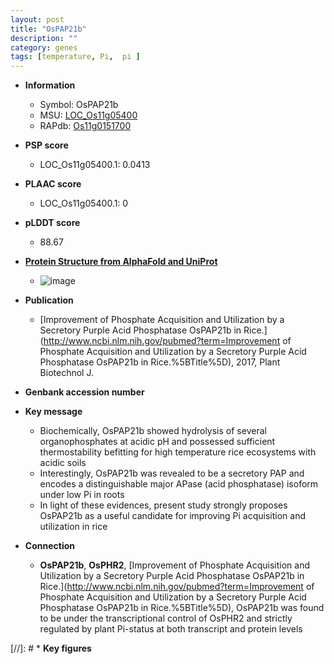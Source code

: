```yaml
---
layout: post
title: "OsPAP21b"
description: ""
category: genes
tags: [temperature, Pi,  pi ]
---
```


* **Information**  
    + Symbol: OsPAP21b  
    + MSU: [LOC_Os11g05400](http://rice.plantbiology.msu.edu/cgi-bin/ORF_infopage.cgi?orf=LOC_Os11g05400)  
    + RAPdb: [Os11g0151700](http://rapdb.dna.affrc.go.jp/viewer/gbrowse_details/irgsp1?name=Os11g0151700)  

* **PSP score**  
    + LOC_Os11g05400.1: 0.0413 

* **PLAAC score**  
    + LOC_Os11g05400.1: 0 

* **pLDDT score**
    + 88.67

* **[Protein Structure from AlphaFold and UniProt](https://www.uniprot.org/uniprotkb/A0A0P0XZH6/entry#structure)**
    + ![image](https://ricepsp.github.io/images/A/AF-A0A0P0XZH6-F1.png)

* **Publication**  
    + [Improvement of Phosphate Acquisition and Utilization by a Secretory Purple Acid Phosphatase OsPAP21b in Rice.](http://www.ncbi.nlm.nih.gov/pubmed?term=Improvement of Phosphate Acquisition and Utilization by a Secretory Purple Acid Phosphatase OsPAP21b in Rice.%5BTitle%5D), 2017, Plant Biotechnol J.

* **Genbank accession number**  

* **Key message**  
    + Biochemically, OsPAP21b showed hydrolysis of several organophosphates at acidic pH and possessed sufficient thermostability befitting for high temperature rice ecosystems with acidic soils
    + Interestingly, OsPAP21b was revealed to be a secretory PAP and encodes a distinguishable major APase (acid phosphatase) isoform under low Pi in roots
    + In light of these evidences, present study strongly proposes OsPAP21b as a useful candidate for improving Pi acquisition and utilization in rice

* **Connection**  
    + __OsPAP21b__, __OsPHR2__, [Improvement of Phosphate Acquisition and Utilization by a Secretory Purple Acid Phosphatase OsPAP21b in Rice.](http://www.ncbi.nlm.nih.gov/pubmed?term=Improvement of Phosphate Acquisition and Utilization by a Secretory Purple Acid Phosphatase OsPAP21b in Rice.%5BTitle%5D), OsPAP21b was found to be under the transcriptional control of OsPHR2 and strictly regulated by plant Pi-status at both transcript and protein levels

[//]: # * **Key figures**  


